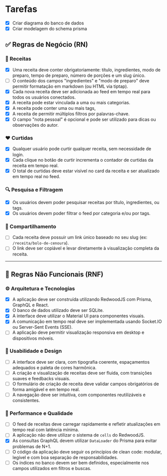 # Tarefas

- [x] Criar diagrama do banco de dados
- [x] Criar modelagem do schema prisma

## ✅ Regras de Negócio (RN)

### 📄 Receitas

- [x] Uma receita deve conter obrigatoriamente: título, ingredientes, modo de preparo, tempo de preparo, número de porções e um slug único.
- [ ] O conteúdo dos campos "ingredientes" e "modo de preparo" deve permitir formatação em markdown (ou HTML via tiptap).
- [x] Cada nova receita deve ser adicionada ao feed em tempo real para todos os usuários conectados.
- [x] A receita pode estar vinculada a uma ou mais categorias.
- [x] A receita pode conter uma ou mais tags,
- [x] A receita de permitir múltiplos filtros por palavras-chave.
- [x] O campo "nota pessoal" é opcional e pode ser utilizado para dicas ou observações do autor.

### ❤️ Curtidas

- [x] Qualquer usuário pode curtir qualquer receita, sem necessidade de login.
- [x] Cada clique no botão de curtir incrementa o contador de curtidas da receita em tempo real.
- [x] O total de curtidas deve estar visível no card da receita e ser atualizado em tempo real no feed.

### 🔍 Pesquisa e Filtragem

- [x] Os usuários devem poder pesquisar receitas por título, ingredientes, ou tags.
- [x] Os usuários devem poder filtrar o feed por categoria e/ou por tags.

### 🔗 Compartilhamento

- [ ] Cada receita deve possuir um link único baseado no seu slug (ex: `/receita/bolo-de-cenoura`).
- [ ] O link deve ser copiável e levar diretamente à visualização completa da receita.

---

## 🚀 Regras Não Funcionais (RNF)

### ⚙️ Arquitetura e Tecnologias

- [x] A aplicação deve ser construída utilizando RedwoodJS com Prisma, GraphQL e React.
- [x] O banco de dados utilizado deve ser SQLite.
- [x] A interface deve utilizar o Material UI para componentes visuais.
- [x] A comunicação em tempo real deve ser implementada usando Socket.IO ou Server-Sent Events (SSE).
- [ ] A aplicação deve permitir visualização responsiva em desktop e dispositivos móveis.

### 🎯 Usabilidade e Design

- [ ] A interface deve ser clara, com tipografia coerente, espaçamentos adequados e paleta de cores harmônica.
- [ ] A criação e visualização de receitas deve ser fluida, com transições suaves e feedbacks visuais.
- [ ] O formulário de criação de receita deve validar campos obrigatórios de forma amigável e em tempo real.
- [ ] A navegação deve ser intuitiva, com componentes reutilizáveis e consistentes.

### 🧪 Performance e Qualidade

- [ ] O feed de receitas deve carregar rapidamente e refletir atualizações em tempo real com latência mínima.
- [ ] A aplicação não deve utilizar o sistema de `cells` do RedwoodJS.
- [x] As consultas GraphQL devem utilizar `DataLoader` do Prisma para evitar problemas de N+1.
- [ ] O código da aplicação deve seguir os princípios de clean code: modular, legível e com boa separação de responsabilidades.
- [ ] Os índices no banco devem ser bem definidos, especialmente nos campos utilizados em filtros e buscas.
